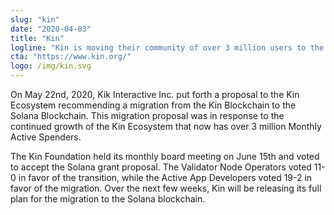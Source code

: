 ```yaml
---
slug: "kin"
date: "2020-04-03"
title: "Kin"
logline: "Kin is moving their community of over 3 million users to the Solana network."
cta: "https://www.kin.org/"
logo: /img/kin.svg
---
```


On May 22nd, 2020, Kik Interactive Inc. put forth a proposal to the Kin Ecosystem recommending a migration from the Kin Blockchain to the Solana Blockchain. This migration proposal was in response to the continued growth of the Kin Ecosystem that now has over 3 million Monthly Active Spenders.

The Kin Foundation held its monthly board meeting on June 15th and voted to accept the Solana grant proposal. The Validator Node Operators voted 11-0 in favor of the transition, while the Active App Developers voted 19-2 in favor of the migration. Over the next few weeks, Kin will be releasing its full plan for the migration to the Solana blockchain.
